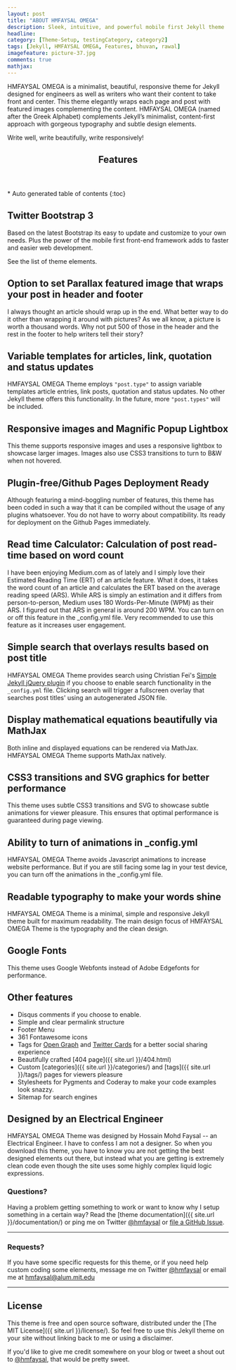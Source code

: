 ```yaml
---
layout: post
title: "ABOUT HMFAYSAL OMEGA"
description: Sleek, intuitive, and powerful mobile first Jekyll theme
headline: 
category: [Theme-Setup, testingCategory, category2]
tags: [Jekyll, HMFAYSAL OMEGA, Features, bhuvan, rawal]
imagefeature: picture-37.jpg 
comments: true
mathjax: 
---
```

HMFAYSAL OMEGA is a minimalist, beautiful, responsive theme for Jekyll designed for engineers as well as writers who want their content to take front and center. This theme elegantly wraps each page and post with featured images complementing the content. HMFAYSAL OMEGA (named after the Greek Alphabet) complements Jekyll’s minimalist, content-first approach with gorgeous typography and subtle design elements.

Write well, write beautifully, write responsively!

<section id="table-of-contents" class="toc">
  <header>
    <h1>Features</h1>
  </header>
<div id="drawer" markdown="1">
*  Auto generated table of contents
{:toc}
</div>
</section><!-- /#table-of-contents -->

## Twitter Bootstrap 3 ##

Based on the latest Bootstrap its easy to update and customize to your own needs. Plus the power of the mobile first front-end framework adds to faster and easier web development.

See the list of theme elements.

## Option to set Parallax featured image that wraps your post in header and footer ##

I always thought an article should wrap up in the end. What better way to do it other than wrapping it around with pictures? As we all know, a picture is worth a thousand words. Why not put 500 of those in the header and the rest in the footer to help writers tell their story?

## Variable templates for articles, link, quotation and status updates ##

HMFAYSAL OMEGA Theme employs `"post.type"` to assign variable templates article entries, link posts, quotation and status updates. No other Jekyll theme offers this functionality. In the future, more `"post.types"` will be included.

## Responsive images and Magnific Popup Lightbox ##

This theme supports responsive images and uses a responsive lightbox to showcase larger images. Images also use CSS3 transitions to turn to B&W when not hovered.

## Plugin-free/Github Pages Deployment Ready ##

Although featuring a mind-boggling number of features, this theme has been coded in such a way that it can be compiled without the usage of any plugins whatsoever. You do not have to worry about compatibility. Its ready for deployment on the Github Pages immediately.

## Read time Calculator: Calculation of post read-time based on word count ##

I have been enjoying Medium.com as of lately and I simply love their Estimated Reading Time (ERT) of an article feature. What it does, it takes the word count of an article and calculates the ERT based on the average reading speed (ARS). While ARS is simply an estimation and it differs from person-to-person, Medium uses 180 Words-Per-Minute (WPM) as their ARS. I figured out that ARS in general is around 200 WPM. You can turn on or off this feature in the _config.yml file. Very recommended to use this feature as it increases user engagement.

## Simple search that overlays results based on post title ##

HMFAYSAL OMEGA Theme provides search using Christian Fei's [Simple Jekyll jQuery plugin](https://github.com/christian-fei/Simple-Jekyll-Search) if you choose to enable search functionality in the `_config.yml` file. Clicking search will trigger a fullscreen overlay that searches post titles' using an autogenerated JSON file.

## Display mathematical equations beautifully via MathJax ##

Both inline and displayed equations can be rendered via MathJax. HMFAYSAL OMEGA Theme supports MathJax natively.

## CSS3 transitions and SVG graphics for better performance  ##

This theme uses subtle CSS3 transitions and SVG to showcase subtle animations for viewer pleasure. This ensures that optimal performance is guaranteed during page viewing.

## Ability to turn of animations in _config.yml ##

HMFAYSAL OMEGA Theme avoids Javascript animations to increase website performance. But if you are still facing some lag in your test device, you can turn off the animations in the _config.yml file.

## Readable typography to make your words shine ##

HMFAYSAL OMEGA Theme is a minimal, simple and responsive Jekyll theme built for maximum readability. The main design focus of HMFAYSAL OMEGA Theme is the typography and the clean design. 

## Google Fonts ##

This theme uses Google Webfonts instead of Adobe Edgefonts for performance. 

## Other features ##

* Disqus comments if you choose to enable.
* Simple and clear permalink structure
* Footer Menu
* 361 Fontawesome icons
* Tags for [Open Graph](https://developers.facebook.com/docs/opengraph/) and [Twitter Cards](https://dev.twitter.com/docs/cards) for a better social sharing experience
* Beautifully crafted [404 page]({{ site.url }}/404.html)
* Custom [categories]({{ site.url }}/categories/) and [tags]({{ site.url }}/tags/) pages for viewers pleasure
* Stylesheets for Pygments and Coderay to make your code examples look snazzy.
* Sitemap for search engines


## Designed by an Electrical Engineer

HMFAYSAL OMEGA Theme was designed by Hossain Mohd Faysal -- an Electrical Engineer. I have to confess I am not a designer. So when you download this theme, you have to know you are not getting the best designed elements out there, but instead what you are getting is extremely clean code even though the site uses some highly complex liquid logic expressions.

### Questions?

Having a problem getting something to work or want to know why I setup something in a certain way? Read the [theme documentation]({{ site.url }}/documentation/) or ping me on Twitter [@hmfaysal](http://twitter.com/hmfaysal) or [file a GitHub Issue](https://github.com/hmfaysal/hmfaysal-omega-theme/issues/new).

---

### Requests?

If you have some specific requests for this theme, or if you need help custom coding some elements, message me on Twitter [@hmfaysal](http://twitter.com/hmfaysal) or email me at [hmfaysal@alum.mit.edu](mailto:hmfaysal@alum.mit.edu)

---

## License

This theme is free and open source software, distributed under the [The MIT License]({{ site.url }}/license/). So feel free to use this Jekyll theme on your site without linking back to me or using a disclaimer.


If you'd like to give me credit somewhere on your blog or tweet a shout out to [@hmfaysal](https://twitter.com/hmfaysal), that would be pretty sweet.